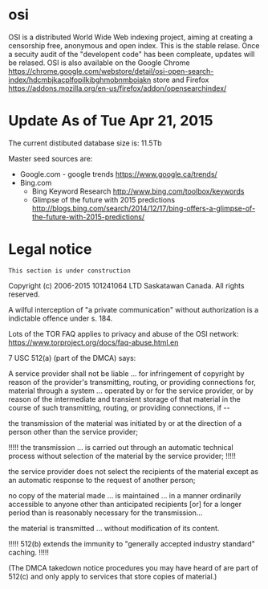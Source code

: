 osi
===

OSI is a distributed World Wide Web indexing project, aiming at creating a censorship free, anonymous and open index. This is the stable relase. Once a secuity audit of the "developent code" has been compleate, updates will be relased. OSI is also available on the Google Chrome https://chrome.google.com/webstore/detail/osi-open-search-index/hdcmbjkacplfopilkibghmobnmboiakn store and Firefox https://addons.mozilla.org/en-us/firefox/addon/opensearchindex/

Update As of Tue Apr 21, 2015
==============

The current distibuted database size is: 
11.5Tb

Master seed sources are:
* Google.com - google trends https://www.google.ca/trends/
* Bing.com 
  * Bing Keyword Research http://www.bing.com/toolbox/keywords
  * Glimpse of the future with 2015 predictions http://blogs.bing.com/search/2014/12/17/bing-offers-a-glimpse-of-the-future-with-2015-predictions/

Legal notice
==============

``` This section is under construction ```

Copyright (c) 2006-2015 101241064 LTD Saskatawan Canada. All rights reserved.

A wilful interception of "a private communication" without authorization is a indictable offence under s. 184. 

Lots of the TOR FAQ applies to privacy and abuse of the OSI network: https://www.torproject.org/docs/faq-abuse.html.en

7 USC 512(a) (part of the DMCA) says:

A service provider shall not be liable ... for infringement of copyright by reason of the provider's transmitting, routing, or providing connections for, material through a system ... operated by or for the service provider, or by reason of the intermediate and transient storage of that material in the course of such transmitting, routing, or providing connections, if --

the transmission of the material was initiated by or at the direction of a person other than the service provider;

!!!!!  the transmission ... is carried out through an automatic technical process without selection of the material by the service provider; !!!!!

the service provider does not select the recipients of the material except as an automatic response to the request of another person;

no copy of the material made ... is maintained ... in a manner ordinarily accessible to anyone other than anticipated recipients [or] for a longer period than is reasonably necessary for the transmission...

the material is transmitted ... without modification of its content.

!!!!!  512(b) extends the immunity to "generally accepted industry standard" caching. !!!!!

(The DMCA takedown notice procedures you may have heard of are part of 512(c) and only apply to services that store copies of material.)
